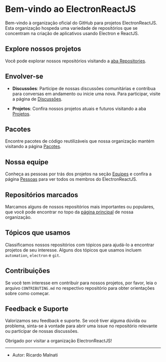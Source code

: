 # Bem-vindo ao ElectronReactJS

Bem-vindo à organização oficial do GitHub para projetos ElectronReactJS. Esta organização hospeda uma variedade de repositórios que se concentram na criação de aplicativos usando Electron e ReactJS.

## Explore nossos projetos

Você pode explorar nossos repositórios visitando a [aba Repositories](https://github.com/ElectronReactJS?tab=repositories).

## Envolver-se

- **Discussões**: Participe de nossas discussões comunitárias e contribua para conversas em andamento ou inicie uma nova. Para participar, visite a página de [Discussões](https://github.com/ElectronReactJS/.github/discussions).

- **Projetos**: Confira nossos projetos atuais e futuros visitando a aba [Projetos](https://github.com/ElectronReactJS?tab=projects).

## Pacotes

Encontre pacotes de código reutilizáveis ​​que nossa organização mantém visitando a página [Pacotes](https://github.com/ElectronReactJS?tab=packages).

## Nossa equipe

Conheça as pessoas por trás dos projetos na seção [Equipes](https://github.com/orgs/ElectronReactJS/teams) e confira a página [Pessoas](https://github.com/orgs/ElectronReactJS/people) para ver todos os membros do ElectronReactJS.

## Repositórios marcados

Marcamos alguns de nossos repositórios mais importantes ou populares, que você pode encontrar no topo da [página principal](https://github.com/ElectronReactJS) de nossa organização.

## Tópicos que usamos

Classificamos nossos repositórios com tópicos para ajudá-lo a encontrar projetos de seu interesse. Alguns dos tópicos que usamos incluem `automation`, `electron` e `git`.

## Contribuições

Se você tem interesse em contribuir para nossos projetos, por favor, leia o arquivo `CONTRIBUTING.md` no respectivo repositório para obter orientações sobre como começar.

## Feedback e Suporte

Valorizamos seu feedback e suporte. Se você tiver alguma dúvida ou problema, sinta-se à vontade para abrir uma issue no repositório relevante ou participar de nossas discussões.

Obrigado por visitar a organização ElectronReactJS!

---

- Autor: Ricardo Malnati
